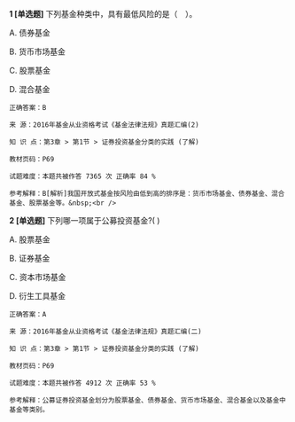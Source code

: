 **1 [单选题]** 下列基金种类中，具有最低风险的是（　）。 

A. 债券基金&nbsp;

B. 货币市场基金&nbsp;

C. 股票基金&nbsp;

D. 混合基金&nbsp;

```
正确答案：B

来 源：2016年基金从业资格考试《基金法律法规》真题汇编(2)

知 识 点：第3章 > 第1节 > 证券投资基金分类的实践 (了解)

教材页码：P69

试题难度：本题共被作答 7365 次 正确率 84 %

参考解释：B[解析]我国开放式基金按风险由低到高的排序是：货币市场基金、债券基金、混合基金、股票基金等。&nbsp;<br />

```


**2 [单选题]** 下列哪一项属于公募投资基金?(   )

A. 股票基金

B. 证券基金

C. 资本市场基金

D. 衍生工具基金

```
正确答案：A

来 源：2016年基金从业资格考试《基金法律法规》真题汇编(二)

知 识 点：第3章 > 第1节 > 证券投资基金分类的实践 (了解)

教材页码：P69

试题难度：本题共被作答 4912 次 正确率 53 %

参考解释：公募证券投资基金划分为股票基金、债券基金、货币市场基金、混合基金以及基金中基金等类别。
```

